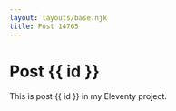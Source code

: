 ```yaml
---
layout: layouts/base.njk
title: Post 14765
---
```


# Post {{ id }}

This is post {{ id }} in my Eleventy project.
